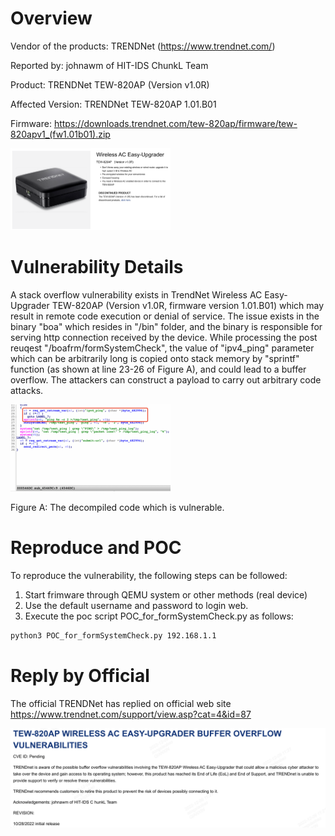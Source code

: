 # Overview

Vendor of the products:         TRENDNet  (https://www.trendnet.com/)

Reported by:                    johnawm of HIT-IDS ChunkL Team

Product:                        TRENDNet TEW-820AP (Version v1.0R)

Affected Version:               TRENDNet TEW-820AP 1.01.B01

Firmware:                       https://downloads.trendnet.com/tew-820ap/firmware/tew-820apv1_(fw1.01b01).zip

<img src="../image-20221027101724040.png" alt="image-20221027101724040" style="zoom: 25%;" />

# Vulnerability Details

A stack overflow vulnerability exists in TrendNet Wireless AC Easy-Upgrader TEW-820AP (Version v1.0R, firmware version 1.01.B01) which may result in remote code execution or denial of service. The issue exists in the binary "boa" which resides in "/bin" folder, and the binary is responsible for serving http connection received by the device. While processing the post reuqest "/boafrm/formSystemCheck", the value of "ipv4_ping" parameter which can be arbitrarily long is copied onto stack memory by "sprintf" function (as shown at line 23-26 of Figure A), and could lead to a buffer overflow. The attackers can construct a payload to carry out arbitrary code attacks.

<img src="./image/image-20221027144646497.png" alt="image-20221027144646497" style="zoom:25%;" />

Figure A: The decompiled code which is vulnerable.

# Reproduce and POC

To reproduce the vulnerability, the following steps can be followed:

1. Start frimware through QEMU system or other methods (real device)
2. Use the default username and password to login web.
3. Execute the poc script POC_for_formSystemCheck.py as follows:

```bash
python3 POC_for_formSystemCheck.py 192.168.1.1
```

# Reply by Official 

The official TRENDNet has replied on official web site https://www.trendnet.com/support/view.asp?cat=4&id=87

![image-20221209112147472](./image/image-20221209112147472.png)

